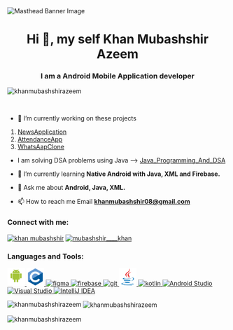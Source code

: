 <img src="https://wallpapers.com/images/hd/green-android-robot-wo2gh70brzsej2b6.webp" alt="Masthead Banner Image">



<h1 align="center">Hi 👋, my self Khan Mubashshir Azeem</h1>
<h3 align="center">I am a Android Mobile Application developer</h3>



<p align="left"> <img src="https://komarev.com/ghpvc/?username=khanmubashshirazeem&label=Profile%20views&color=0e75b6&style=flat" alt="khanmubashshirazeem" /> </p>

<p align="left"> <a href="https://twitter.com/" target="blank"><img src="https://img.shields.io/twitter/follow/?logo=twitter&style=for-the-badge" alt="" /></a> </p>

- 🔭 I’m currently working on these projects
1. [NewsApplication](https://github.com/KhanMubashshirAzeem/NewsApplication)
2. [AttendanceApp](https://github.com/KhanMubashshirAzeem/AttendanceApp)
3. [WhatsAapClone](https://github.com/KhanMubashshirAzeem/WhatsAapClone)

- I am solving DSA problems using Java -->  [Java_Programming_And_DSA](https://github.com/KhanMubashshirAzeem/Java_Programming_And_DSA)


- 🌱 I’m currently learning **Native Android with Java, XML and Firebase.**

- 💬 Ask me about **Android, Java, XML.**

- 📫 How to reach me Email **khanmubashshir08@gmail.com**

<h3 align="left">Connect with me:</h3>
<p align="left">
<a href="https://linkedin.com/in/khanmubashshir/" target="blank"><img align="center" src="https://raw.githubusercontent.com/rahuldkjain/github-profile-readme-generator/master/src/images/icons/Social/linked-in-alt.svg" alt="khan mubashshir" height="30" width="40" /></a>
<a href="https://instagram.com/mubashshir____khan" target="blank"><img align="center" src="https://raw.githubusercontent.com/rahuldkjain/github-profile-readme-generator/master/src/images/icons/Social/instagram.svg" alt="mubashshir____khan" height="30" width="40" /></a>
    
</p>

<h3 align="left">Languages and Tools:</h3>
<p align="left">
    <a href="https://developer.android.com" target="_blank" rel="noreferrer">
        <img src="https://raw.githubusercontent.com/devicons/devicon/master/icons/android/android-original-wordmark.svg" alt="android" width="40" height="40"/>
    </a>
    <a href="https://www.cprogramming.com/" target="_blank" rel="noreferrer">
        <img src="https://raw.githubusercontent.com/devicons/devicon/master/icons/c/c-original.svg" alt="c" width="40" height="40"/>
    </a>
    <a href="https://www.figma.com/" target="_blank" rel="noreferrer">
        <img src="https://www.vectorlogo.zone/logos/figma/figma-icon.svg" alt="figma" width="40" height="40"/>
    </a>
    <a href="https://firebase.google.com/" target="_blank" rel="noreferrer">
        <img src="https://www.vectorlogo.zone/logos/firebase/firebase-icon.svg" alt="firebase" width="40" height="40"/>
    </a>
    <a href="https://git-scm.com/" target="_blank" rel="noreferrer">
        <img src="https://www.vectorlogo.zone/logos/git-scm/git-scm-icon.svg" alt="git" width="40" height="40"/>
    </a>
    <a href="https://www.java.com" target="_blank" rel="noreferrer">
        <img src="https://raw.githubusercontent.com/devicons/devicon/master/icons/java/java-original.svg" alt="java" width="40" height="40"/>
    </a>
    <a href="https://kotlinlang.org" target="_blank" rel="noreferrer">
        <img src="https://www.vectorlogo.zone/logos/kotlinlang/kotlinlang-icon.svg" alt="kotlin" width="40" height="40"/>
    </a>
    <a href="https://developer.android.com/studio" target="_blank" rel="noreferrer">
        <img src="https://img.icons8.com/?size=48&id=1LAX3PYMg2iA&format=png" alt="Android Studio" width="40" height="40"/>
    </a>
    <a href="https://visualstudio.microsoft.com/" target="_blank" rel="noreferrer">
        <img src="https://code.visualstudio.com/assets/images/code-stable.png" alt="Visual Studio" width="40" height="40"/>
    </a>
    <a href="https://www.jetbrains.com/idea/" target="_blank" rel="noreferrer">
        <img src="https://upload.wikimedia.org/wikipedia/commons/9/9c/IntelliJ_IDEA_Icon.svg" alt="IntelliJ IDEA" width="40" height="40"/>
    </a>
</p>




<p><img align="left" src="https://github-readme-stats.vercel.app/api/top-langs?username=khanmubashshirazeem&show_icons=true&locale=en&layout=compact" alt="khanmubashshirazeem" /></p>

<p>&nbsp;<img align="center" src="https://github-readme-stats.vercel.app/api?username=khanmubashshirazeem&show_icons=true&locale=en" alt="khanmubashshirazeem" /></p>

<p><img align="center" src="https://github-readme-streak-stats.herokuapp.com/?user=khanmubashshirazeem&" alt="khanmubashshirazeem" /></p>

